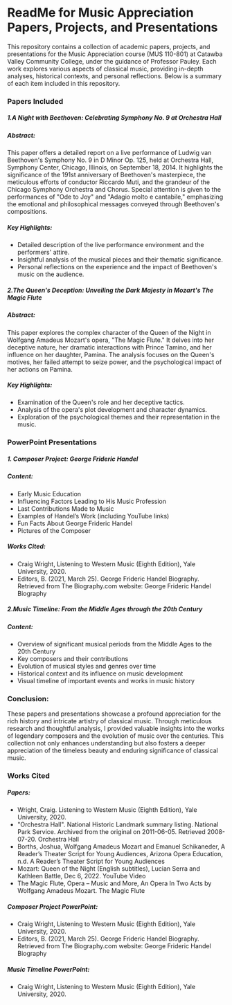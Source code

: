 # ReadMe for Music Appreciation Papers, Projects, and Presentations

This repository contains a collection of academic papers, projects, and presentations for the Music Appreciation course (MUS 110-801) at Catawba Valley Community College, under the guidance of Professor Pauley. Each work explores various aspects of classical music, providing in-depth analyses, historical contexts, and personal reflections. Below is a summary of each item included in this repository.

### Papers Included

##### 1.A Night with Beethoven: Celebrating Symphony No. 9 at Orchestra Hall

##### Abstract:

This paper offers a detailed report on a live performance of Ludwig van Beethoven's Symphony No. 9 in D Minor Op. 125, held at Orchestra Hall, Symphony Center, Chicago, Illinois, on September 18, 2014. It highlights the significance of the 191st anniversary of Beethoven's masterpiece, the meticulous efforts of conductor Riccardo Muti, and the grandeur of the Chicago Symphony Orchestra and Chorus. Special attention is given to the performances of "Ode to Joy" and "Adagio molto e cantabile," emphasizing the emotional and philosophical messages conveyed through Beethoven's compositions.

##### Key Highlights:

- Detailed description of the live performance environment and the performers' attire.
- Insightful analysis of the musical pieces and their thematic significance.
- Personal reflections on the experience and the impact of Beethoven's music on the audience.

##### 2.The Queen's Deception: Unveiling the Dark Majesty in Mozart's The Magic Flute

##### Abstract:

This paper explores the complex character of the Queen of the Night in Wolfgang Amadeus Mozart's opera, "The Magic Flute." It delves into her deceptive nature, her dramatic interactions with Prince Tamino, and her influence on her daughter, Pamina. The analysis focuses on the Queen's motives, her failed attempt to seize power, and the psychological impact of her actions on Pamina.

##### Key Highlights:

- Examination of the Queen's role and her deceptive tactics.
- Analysis of the opera's plot development and character dynamics.
- Exploration of the psychological themes and their representation in the music.

### PowerPoint Presentations

##### 1. Composer Project: George Frideric Handel

##### Content:

- Early Music Education
- Influencing Factors Leading to His Music Profession
- Last Contributions Made to Music
- Examples of Handel’s Work (including YouTube links)
- Fun Facts About George Frideric Handel
- Pictures of the Composer

##### Works Cited:

- Craig Wright, Listening to Western Music (Eighth Edition), Yale University, 2020.
- Editors, B. (2021, March 25). George Frideric Handel Biography. Retrieved from The Biography.com website: George Frideric Handel Biography

##### 2.Music Timeline: From the Middle Ages through the 20th Century

##### Content:

- Overview of significant musical periods from the Middle Ages to the 20th Century
- Key composers and their contributions
- Evolution of musical styles and genres over time
- Historical context and its influence on music development
- Visual timeline of important events and works in music history

### Conclusion:

These papers and presentations showcase a profound appreciation for the rich history and intricate artistry of classical music. Through meticulous research and thoughtful analysis, I provided valuable insights into the works of legendary composers and the evolution of music over the centuries. This collection not only enhances understanding but also fosters a deeper appreciation of the timeless beauty and enduring significance of classical music.

### Works Cited

##### Papers:

- Wright, Craig. Listening to Western Music (Eighth Edition), Yale University, 2020.
- "Orchestra Hall". National Historic Landmark summary listing. National Park Service. Archived from the original on 2011-06-05. Retrieved 2008-07-20. Orchestra Hall
- Borths, Joshua, Wolfgang Amadeus Mozart and Emanuel Schikaneder, A Reader’s Theater Script for Young Audiences, Arizona Opera Education, n.d. A Reader’s Theater Script for Young Audiences
- Mozart: Queen of the Night (English subtitles), Lucian Serra and Kathleen Battle, Dec 6, 2022. YouTube Video
- The Magic Flute, Opera – Music and More, An Opera In Two Acts by Wolfgang Amadeus Mozart. The Magic Flute

##### Composer Project PowerPoint:

- Craig Wright, Listening to Western Music (Eighth Edition), Yale University, 2020.
- Editors, B. (2021, March 25). George Frideric Handel Biography. Retrieved from The Biography.com website: George Frideric Handel Biography

##### Music Timeline PowerPoint:

- Craig Wright, Listening to Western Music (Eighth Edition), Yale University, 2020.
